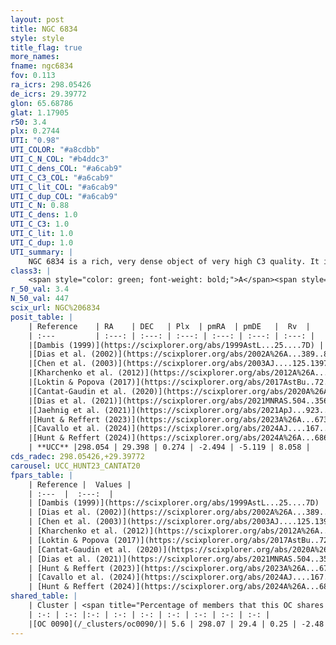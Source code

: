 ```yaml
---
layout: post
title: NGC 6834
style: style
title_flag: true
more_names: 
fname: ngc6834
fov: 0.113
ra_icrs: 298.05426
de_icrs: 29.39772
glon: 65.68786
glat: 1.17905
r50: 3.4
plx: 0.2744
UTI: "0.98"
UTI_COLOR: "#a8cdbb"
UTI_C_N_COL: "#b4ddc3"
UTI_C_dens_COL: "#a6cab9"
UTI_C_C3_COL: "#a6cab9"
UTI_C_lit_COL: "#a6cab9"
UTI_C_dup_COL: "#a6cab9"
UTI_C_N: 0.88
UTI_C_dens: 1.0
UTI_C_C3: 1.0
UTI_C_lit: 1.0
UTI_C_dup: 1.0
UTI_summary: |
    NGC 6834 is a rich, very dense object of very high C3 quality. It is very well-studied in the literature. This object shares a very small percentage of members with a later reported entry.
class3: |
    <span style="color: green; font-weight: bold;">A</span><span style="color: green; font-weight: bold;">A</span>
r_50_val: 3.4
N_50_val: 447
scix_url: NGC%206834
posit_table: |
    | Reference    | RA    | DEC   | Plx  | pmRA  | pmDE   |  Rv  |
    | :---         | :---: | :---: | :---: | :---: | :---: | :---: |
    |[Dambis (1999)](https://scixplorer.org/abs/1999AstL...25....7D) | 298.05 | 29.408 | -- | -- | -- | -- |
    |[Dias et al. (2002)](https://scixplorer.org/abs/2002A%26A...389..871D) | 298.05 | 29.408 | -- | -3.43 | -3.16 | -6.8 |
    |[Chen et al. (2003)](https://scixplorer.org/abs/2003AJ....125.1397C) | 298.04 | 29.416 | -- | -0.12 | -2.16 | -6.8 |
    |[Kharchenko et al. (2012)](https://scixplorer.org/abs/2012A%26A...543A.156K) | 298.05 | 29.41 | -- | -3.32 | -4.31 | -- |
    |[Loktin & Popova (2017)](https://scixplorer.org/abs/2017AstBu..72..257L) | 298.05 | 29.408 | -- | -3.252 | -3.894 | -6.8 |
    |[Cantat-Gaudin et al. (2020)](https://scixplorer.org/abs/2020A%26A...640A...1C) | 298.052 | 29.399 | 0.272 | -2.487 | -5.094 | -- |
    |[Dias et al. (2021)](https://scixplorer.org/abs/2021MNRAS.504..356D) | 298.053 | 29.4 | 0.276 | -2.49 | -5.097 | -- |
    |[Jaehnig et al. (2021)](https://scixplorer.org/abs/2021ApJ...923..129J) | 298.05 | 29.398 | 0.304 | -2.484 | -5.091 | -- |
    |[Hunt & Reffert (2023)](https://scixplorer.org/abs/2023A%26A...673A.114H) | 298.054 | 29.395 | 0.271 | -2.498 | -5.112 | 10.512 |
    |[Cavallo et al. (2024)](https://scixplorer.org/abs/2024AJ....167...12C) | 298.061 | 29.399 | 0.273 | -- | -- | -- |
    |[Hunt & Reffert (2024)](https://scixplorer.org/abs/2024A%26A...686A..42H) | 298.054 | 29.395 | 0.271 | -2.498 | -5.112 | 10.512 |
    | **UCC** |298.054 | 29.398 | 0.274 | -2.494 | -5.119 | 8.058 | 
cds_radec: 298.05426,+29.39772
carousel: UCC_HUNT23_CANTAT20
fpars_table: |
    | Reference |  Values |
    | :---  |  :---:  |
    | [Dambis (1999)](https://scixplorer.org/abs/1999AstL...25....7D) | `E_B-V_=0.777, DM0=11.66, log_age_=7.8` |
    | [Dias et al. (2002)](https://scixplorer.org/abs/2002A%26A...389..871D) | `E(B-V)=0.708, Dist=2067.0, Age=7.883` |
    | [Chen et al. (2003)](https://scixplorer.org/abs/2003AJ....125.1397C) | `HDis=2067, Age=0.07` |
    | [Kharchenko et al. (2012)](https://scixplorer.org/abs/2012A%26A...543A.156K) | `e_bv=0.666, distance=2173, log_age=7.98` |
    | [Loktin & Popova (2017)](https://scixplorer.org/abs/2017AstBu..72..257L) | `E(B-V)=0.703, Dmod=11.584, logt=7.894` |
    | [Cantat-Gaudin et al. (2020)](https://scixplorer.org/abs/2020A%26A...640A...1C) | `AVNN=1.97, DMNN=12.58, AgeNN=7.28` |
    | [Dias et al. (2021)](https://scixplorer.org/abs/2021MNRAS.504..356D) | `Av=2.228, Dist=2958, logage=7.144, [Fe/H]=0.024` |
    | [Hunt & Reffert (2023)](https://scixplorer.org/abs/2023A%26A...673A.114H) | `AV50=2.379, diffAV50=2.175, MOD50=12.523, logAge50=7.352` |
    | [Cavallo et al. (2024)](https://scixplorer.org/abs/2024AJ....167...12C) | `AV50=2.21, dMod50=12.55, logAge50=7.94, [Fe/H]50=0.45` |
    | [Hunt & Reffert (2024)](https://scixplorer.org/abs/2024A%26A...686A..42H) | `MassJ=4556.04` |
shared_table: |
    | Cluster | <span title="Percentage of members that this OC shares with the ones listed">%</span>   | RA   | DEC   | Plx   | pmRA  | pmDE  | Rv | UTI |
    | :-: | :-: |:-: | :-: | :-: | :-: | :-: | :-: | :-: |
    |[OC 0090](/_clusters/oc0090/)| 5.6 | 298.07 | 29.4 | 0.25 | -2.48 | -5.08 | -- |0.0 |
---
```

